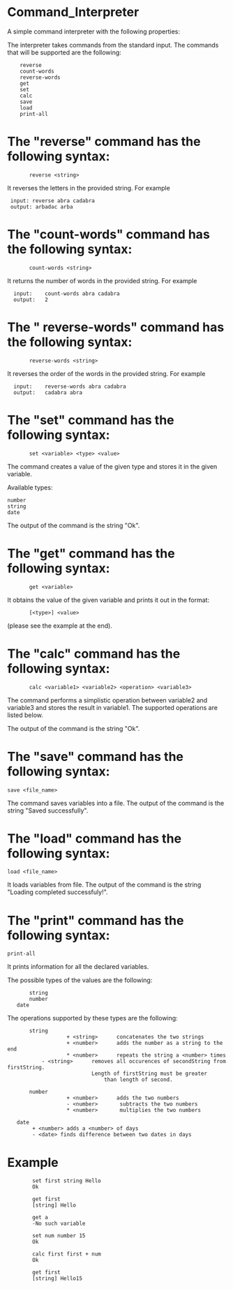 # Command_Interpreter

A simple command interpreter with the following properties:

The interpreter takes commands from the standard input. The commands that will be supported are the following:

        reverse
        count-words
        reverse-words
        get
        set
        calc
	    save
	    load
	    print-all
 

# The "reverse" command has the following syntax:
           reverse <string>
It reverses the letters in the provided string. For example

 	 input:	reverse abra cadabra
 	 output: arbadac arba


# The "count-words" command has the following syntax:
           count-words <string>
It returns the number of words in the provided string. For example

	  input:	count-words abra cadabra
	  output: 	2


# The " reverse-words" command has the following syntax:
           reverse-words <string>
It reverses the order of the words in the provided string. For example

	  input:	reverse-words abra cadabra
  	  output: 	cadabra abra

# The "set" command has the following syntax:
           set <variable> <type> <value>

The command creates a value of the given type and stores it in the given variable.

Available types:

	number
	string
	date

The output of the command is the string "Ok".


# The "get" command has the following syntax:
           get <variable>

It obtains the value of the given variable and prints it out in the format:

           [<type>] <value>
(please see the example at the end). 


# The "calc" command has the following syntax:
           calc <variable1> <variable2> <operation> <variable3>

The command performs a simplistic operation between variable2 and variable3 and stores the result in variable1. The supported operations are listed below.

The output of the command is the string "Ok".


# The "save" command has the following syntax:
	save <file_name>
The command saves variables into a file.
The output of the command is the string "Saved successfully".


# The "load" command has the following syntax:
	load <file_name>
It loads variables from file.
The output of the command is the string "Loading completed successfuly!".

# The "print" command has the following syntax: 
	print-all
It prints information for all the declared variables.


The possible types of the values are the following:

           string
           number
	   date
		   
The operations supported by these types are the following:

           string
                       + <string>      concatenates the two strings
                       + <number>      adds the number as a string to the end
                       * <number>      repeats the string a <number> times
			   - <string>      removes all occurences of secondString from firstString. 
		       		           Length of firstString must be greater
		       	                   than length of second.

           number
                       + <number>      adds the two numbers
                       - <number>       subtracts the two numbers
                       * <number>       multiplies the two numbers
	   
	   date
	   		+ <number> adds a <number> of days
			- <date> finds difference between two dates in days
		       

# Example

			set first string Hello
			Ok
			
			get first
			[string] Hello
			
			get a
			-No such variable
			
			set num number 15
			Ok
			
			calc first first + num
			Ok
			
			get first
			[string] Hello15
